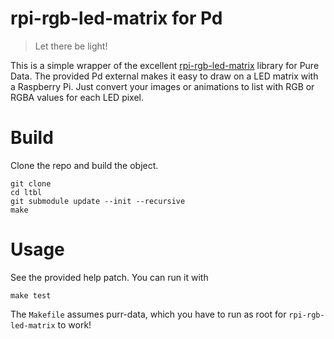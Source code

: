 #  rpi-rgb-led-matrix for Pd

> Let there be light!

This is a simple wrapper of the excellent [rpi-rgb-led-matrix](https://github.com/hzeller/rpi-rgb-led-matrix) library for Pure Data. The provided Pd external makes it easy to draw on a LED matrix with a Raspberry Pi. Just convert your images or animations to list with RGB or RGBA values for each LED pixel.

# Build

Clone the repo and build the object.

    git clone
    cd ltbl
    git submodule update --init --recursive
    make

# Usage

See the provided help patch. You can run it with

    make test

The `Makefile` assumes purr-data, which you have to run as root for `rpi-rgb-led-matrix` to work!